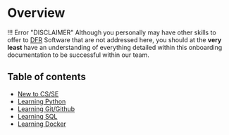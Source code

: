 # Overview

!!! Error "DISCLAIMER"
    Although you personally may have other skills to offer to [DFR](https://dallasformularacing.com/) Software that are not addressed here, you should at the **very least** have an understanding of everything detailed within this onboarding documentation to be successful within our team.

## Table of contents

- [New to CS/SE](new-to-CS-or-SE.md)
- [Learning Python](learning-Python.md)
- [Learning Git/Github](learning-Git.md)
- [Learning SQL](learning-SQL.md)
- [Learning Docker](learning-Docker.md)